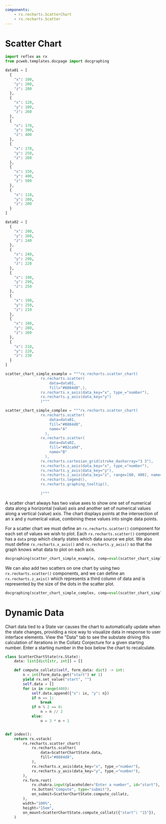 ```yaml
---
components:
    - rx.recharts.ScatterChart
    - rx.recharts.Scatter
---
```


# Scatter Chart

```python exec
import reflex as rx
from pcweb.templates.docpage import docgraphing

data01 = [
  {
    "x": 100,
    "y": 200,
    "z": 200
  },
  {
    "x": 120,
    "y": 100,
    "z": 260
  },
  {
    "x": 170,
    "y": 300,
    "z": 400
  },
  {
    "x": 170,
    "y": 250,
    "z": 280
  },
  {
    "x": 150,
    "y": 400,
    "z": 500
  },
  {
    "x": 110,
    "y": 280,
    "z": 200
  }
]

data02 = [
  {
    "x": 200,
    "y": 260,
    "z": 240
  },
  {
    "x": 240,
    "y": 290,
    "z": 220
  },
  {
    "x": 190,
    "y": 290,
    "z": 250
  },
  {
    "x": 198,
    "y": 250,
    "z": 210
  },
  {
    "x": 180,
    "y": 280,
    "z": 260
  },
  {
    "x": 210,
    "y": 220,
    "z": 230
  }
]

scatter_chart_simple_example = """rx.recharts.scatter_chart(
                rx.recharts.scatter(
                    data=data01,
                    fill="#8884d8",),
                rx.recharts.x_axis(data_key="x", type_="number"), 
                rx.recharts.y_axis(data_key="y")
                )"""

scatter_chart_simple_complex = """rx.recharts.scatter_chart(
                rx.recharts.scatter(
                    data=data01,
                    fill="#8884d8",
                    name="A"
                  ),
                rx.recharts.scatter(
                    data=data02,
                    fill="#82ca9d",
                    name="B"
                  ),
                rx.recharts.cartesian_grid(stroke_dasharray="3 3"),
                rx.recharts.x_axis(data_key="x", type_="number"), 
                rx.recharts.y_axis(data_key="y"),
                rx.recharts.z_axis(data_key="z", range=[60, 400], name="score"),
                rx.recharts.legend(),
                rx.recharts.graphing_tooltip(),
                
                )"""

```

A scatter chart always has two value axes to show one set of numerical data along a horizontal (value) axis and another set of numerical values along a vertical (value) axis. The chart displays points at the intersection of an x and y numerical value, combining these values into single data points.

For a scatter chart we must define an `rx.recharts.scatter()` component for each set of values we wish to plot. Each `rx.recharts.scatter()` component has a `data` prop which clearly states which data source we plot. We also must define `rx.recharts.x_axis()` and `rx.recharts.y_axis()` so that the graph knows what data to plot on each axis.

```python eval
docgraphing(scatter_chart_simple_example, comp=eval(scatter_chart_simple_example), data =  "data01=" + str(data01))
```

We can also add two scatters on one chart by using two `rx.recharts.scatter()` components, and we can define an `rx.recharts.z_axis()` which represents a third column of data and is represented by the size of the dots in the scatter plot.

```python eval
docgraphing(scatter_chart_simple_complex, comp=eval(scatter_chart_simple_complex), data =  "data01=" + str(data01) + "&data02=" + str(data02))
```

# Dynamic Data

Chart data tied to a State var causes the chart to automatically update when the
state changes, providing a nice way to visualize data in response to user
interface elements. View the "Data" tab to see the substate driving this
calculation of iterations in the Collatz Conjecture for a given starting number.
Enter a starting number in the box below the chart to recalculate.

```python demo graphing
class ScatterChartState(rx.State):
    data: list[dict[str, int]] = []

    def compute_collatz(self, form_data: dict) -> int:
        n = int(form_data.get("start") or 1)
        yield rx.set_value("start", "")
        self.data = []
        for ix in range(400):
            self.data.append({"x": ix, "y": n})
            if n == 1:
                break
            if n % 2 == 0:
                n = n // 2
            else:
                n = 3 * n + 1


def index():
    return rx.vstack(
        rx.recharts.scatter_chart(
            rx.recharts.scatter(
                data=ScatterChartState.data,
                fill="#8884d8",
            ),
            rx.recharts.x_axis(data_key="x", type_="number"),
            rx.recharts.y_axis(data_key="y", type_="number"),
        ),
        rx.form.root(
            rx.chakra.input(placeholder="Enter a number", id="start"),
            rx.button("Compute", type="submit"),
            on_submit=ScatterChartState.compute_collatz,
        ),
        width="100%",
        height="15em",
        on_mount=ScatterChartState.compute_collatz({"start": "15"}),
    )
```
